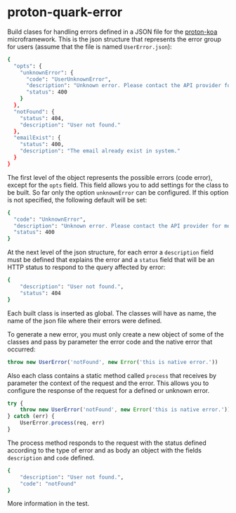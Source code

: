 
# proton-quark-error
Build clases for handling errors defined in a JSON file for the [proton-koa](https://github.com/nucleos-io/proton-koa) microframework.
This is the json structure that represents the error group for users (assume that the file is named `UserError.json`):

```sh
{
  "opts": {
    "unknownError": {
      "code": "UserUnknownError",
      "description": "Unknown error. Please contact the API provider for more information.",
      "status": 400
    }
  },
  "notFound": {
    "status": 404,
    "description": "User not found."
  },
  "emailExist": {
    "status": 400,
    "description": "The email already exist in system."
  }
}
```

The first level of the object represents the possible errors (code error), except for the `opts` field. This field allows you to add settings for the class to be built. So far only the option `unknownError` can be configured. If this option is not specified, the following default will be set:

```sh
{
  "code": "UnknownError",
  "description": "Unknown error. Please contact the API provider for more information.",
  "status": 400
}
```

At the next level of the json structure, for each error a `description` field must be defined that explains the error and a `status` field that will be an HTTP status to respond to the query affected by error:

```sh
{
    "description": "User not found.",
    "status": 404
}
```

Each built class is inserted as global. The classes will have as name, the name of the json file where their errors were defined.

To generate a new error, you must only create a new object of some of the classes and pass by parameter the error code and the native error that occurred:

```javascript
throw new UserError('notFound', new Error('this is native error.'))
```

Also each class contains a static method called `process` that receives by parameter the context of the request and the error. This allows you to configure the response of the request for a defined or unknown error.

```javascript
try {
    throw new UserError('notFound', new Error('this is native error.'))
} catch (err) {
    UserError.process(req, err)
}
```

The process method responds to the request with the status defined according to the type of error and as body an object with the fields `description` and `code` defined.

```sh
{
    "description": "User not found.",
    "code": "notFound"
}
```

More information in the test.
